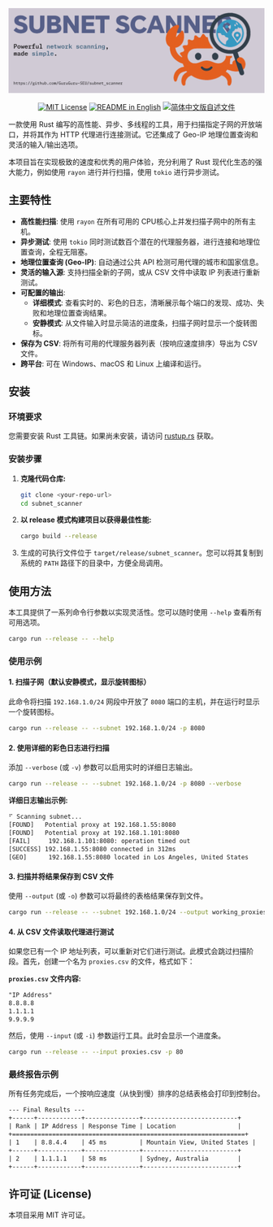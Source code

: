 ![subnet scanner](banner.png)

<div align="center">
  <a href="./LICENSE"><img alt="MIT License" src="https://img.shields.io/badge/License-MIT-yellow.svg"></a>
  <a href="./README.md"><img alt="README in English" src="https://img.shields.io/badge/English-d9d9d9"></a>
  <a href="./README.zh-CN.md"><img alt="简体中文版自述文件" src="https://img.shields.io/badge/简体中文-d9d9d9"></a>
</div>

一款使用 Rust 编写的高性能、异步、多线程的工具，用于扫描指定子网的开放端口，并将其作为 HTTP 代理进行连接测试。它还集成了 Geo-IP 地理位置查询和灵活的输入/输出选项。

本项目旨在实现极致的速度和优秀的用户体验，充分利用了 Rust 现代化生态的强大能力，例如使用 `rayon` 进行并行扫描，使用 `tokio` 进行异步测试。

## 主要特性

- **高性能扫描**: 使用 `rayon` 在所有可用的 CPU核心上并发扫描子网中的所有主机。
- **异步测试**: 使用 `tokio` 同时测试数百个潜在的代理服务器，进行连接和地理位置查询，全程无阻塞。
- **地理位置查询 (Geo-IP)**: 自动通过公共 API 检测可用代理的城市和国家信息。
- **灵活的输入源**: 支持扫描全新的子网，或从 CSV 文件中读取 IP 列表进行重新测试。
- **可配置的输出**:
    - **详细模式**: 查看实时的、彩色的日志，清晰展示每个端口的发现、成功、失败和地理位置查询结果。
    - **安静模式**: 从文件输入时显示简洁的进度条，扫描子网时显示一个旋转图标。
- **保存为 CSV**: 将所有可用的代理服务器列表（按响应速度排序）导出为 CSV 文件。
- **跨平台**: 可在 Windows、macOS 和 Linux 上编译和运行。

## 安装

### 环境要求

您需要安装 Rust 工具链。如果尚未安装，请访问 [rustup.rs](https://rustup.rs/) 获取。

### 安装步骤

1.  **克隆代码仓库:**
    ```bash
    git clone <your-repo-url>
    cd subnet_scanner
    ```

2.  **以 release 模式构建项目以获得最佳性能:**
    ```bash
    cargo build --release
    ```

3.  生成的可执行文件位于 `target/release/subnet_scanner`。您可以将其复制到系统的 `PATH` 路径下的目录中，方便全局调用。

## 使用方法

本工具提供了一系列命令行参数以实现灵活性。您可以随时使用 `--help` 查看所有可用选项。

```bash
cargo run --release -- --help
```

### 使用示例

#### 1. 扫描子网（默认安静模式，显示旋转图标）
此命令将扫描 `192.168.1.0/24` 网段中开放了 `8080` 端口的主机，并在运行时显示一个旋转图标。

```bash
cargo run --release -- --subnet 192.168.1.0/24 -p 8080
```

#### 2. 使用详细的彩色日志进行扫描
添加 `--verbose` (或 `-v`) 参数可以启用实时的详细日志输出。

```bash
cargo run --release -- --subnet 192.168.1.0/24 -p 8080 --verbose
```
**详细日志输出示例:**
```
⠋ Scanning subnet...
[FOUND]   Potential proxy at 192.168.1.55:8080
[FOUND]   Potential proxy at 192.168.1.101:8080
[FAIL]     192.168.1.101:8080: operation timed out
[SUCCESS] 192.168.1.55:8080 connected in 312ms
[GEO]      192.168.1.55:8080 located in Los Angeles, United States
```

#### 3. 扫描并将结果保存到 CSV 文件
使用 `--output` (或 `-o`) 参数可以将最终的表格结果保存到文件。

```bash
cargo run --release -- --subnet 192.168.1.0/24 --output working_proxies.csv
```

#### 4. 从 CSV 文件读取代理进行测试
如果您已有一个 IP 地址列表，可以重新对它们进行测试。此模式会跳过扫描阶段。首先，创建一个名为 `proxies.csv` 的文件，格式如下：

**`proxies.csv` 文件内容:**
```csv
"IP Address"
8.8.8.8
1.1.1.1
9.9.9.9
```

然后，使用 `--input` (或 `-i`) 参数运行工具。此时会显示一个进度条。

```bash
cargo run --release -- --input proxies.csv -p 80
```

### 最终报告示例

所有任务完成后，一个按响应速度（从快到慢）排序的总结表格会打印到控制台。

```
--- Final Results ---
+------+------------+---------------+--------------------------+
| Rank | IP Address | Response Time | Location                 |
+================================================================+
| 1    | 8.8.4.4    | 45 ms         | Mountain View, United States |
+------+------------+---------------+--------------------------+
| 2    | 1.1.1.1    | 58 ms         | Sydney, Australia        |
+------+------------+---------------+--------------------------+
```

## 许可证 (License)

本项目采用 MIT 许可证。